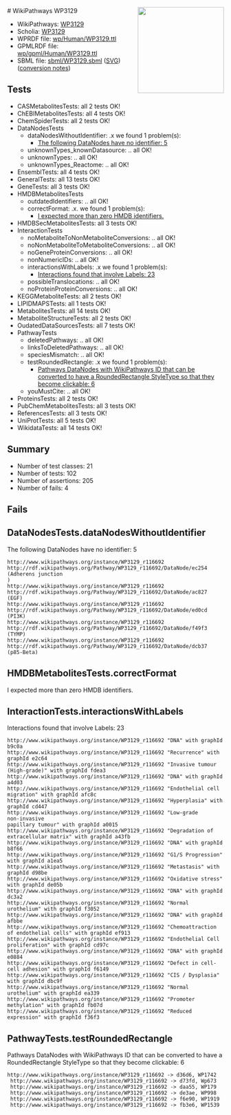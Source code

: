 <img style="float: right; width: 200px" src="../logo.png" />
# WikiPathways WP3129

* WikiPathways: [WP3129](https://identifiers.org/wikipathways:WP3129)
* Scholia: [WP3129](https://scholia.toolforge.org/wikipathways/WP3129)
* WPRDF file: [wp/Human/WP3129.ttl](../wp/Human/WP3129.ttl)
* GPMLRDF file: [wp/gpml/Human/WP3129.ttl](../wp/gpml/Human/WP3129.ttl)
* SBML file: [sbml/WP3129.sbml](../sbml/WP3129.sbml) ([SVG](../sbml/WP3129.svg)) ([conversion notes](../sbml/WP3129.txt))

## Tests
* CASMetabolitesTests: all 2 tests OK!
* ChEBIMetabolitesTests: all 4 tests OK!
* ChemSpiderTests: all 2 tests OK!
* DataNodesTests
    * dataNodesWithoutIdentifier: .x we found 1 problem(s):
        * [The following DataNodes have no identifier: 5](#d2d32fa4)
    * unknownTypes_knownDatasource: .. all OK!
    * unknownTypes: .. all OK!
    * unknownTypes_Reactome: .. all OK!
* EnsemblTests: all 4 tests OK!
* GeneralTests: all 13 tests OK!
* GeneTests: all 3 tests OK!
* HMDBMetabolitesTests
    * outdatedIdentifiers: .. all OK!
    * correctFormat: .x. we found 1 problem(s):
        * [I expected more than zero HMDB identifiers.](#ad154c1e)
* HMDBSecMetabolitesTests: all 3 tests OK!
* InteractionTests
    * noMetaboliteToNonMetaboliteConversions: .. all OK!
    * noNonMetaboliteToMetaboliteConversions: .. all OK!
    * noGeneProteinConversions: .. all OK!
    * nonNumericIDs: .. all OK!
    * interactionsWithLabels: .x we found 1 problem(s):
        * [Interactions found that involve Labels: 23](#fe97a8da)
    * possibleTranslocations: .. all OK!
    * noProteinProteinConversions: .. all OK!
* KEGGMetaboliteTests: all 2 tests OK!
* LIPIDMAPSTests: all 1 tests OK!
* MetabolitesTests: all 14 tests OK!
* MetaboliteStructureTests: all 2 tests OK!
* OudatedDataSourcesTests: all 7 tests OK!
* PathwayTests
    * deletedPathways: .. all OK!
    * linksToDeletedPathways: .. all OK!
    * speciesMismatch: .. all OK!
    * testRoundedRectangle: .x we found 1 problem(s):
        * [Pathways DataNodes with WikiPathways ID that can be converted to have a RoundedRectangle StyleType so that they become clickable: 6](#9fbad3d0)
    * youMustCite: .. all OK!
* ProteinsTests: all 2 tests OK!
* PubChemMetabolitesTests: all 3 tests OK!
* ReferencesTests: all 3 tests OK!
* UniProtTests: all 5 tests OK!
* WikidataTests: all 14 tests OK!


## Summary

* Number of test classes: 21
* Number of tests: 102
* Number of assertions: 205
* Number of fails: 4

## Fails

<a name="d2d32fa4" />

## DataNodesTests.dataNodesWithoutIdentifier

The following DataNodes have no identifier: 5
```
http://www.wikipathways.org/instance/WP3129_r116692 http://rdf.wikipathways.org/Pathway/WP3129_r116692/DataNode/ec254 (Adherens junction
)
http://www.wikipathways.org/instance/WP3129_r116692 http://rdf.wikipathways.org/Pathway/WP3129_r116692/DataNode/ac827 (EGF)
http://www.wikipathways.org/instance/WP3129_r116692 http://rdf.wikipathways.org/Pathway/WP3129_r116692/DataNode/ed0cd (PI3K)
http://www.wikipathways.org/instance/WP3129_r116692 http://rdf.wikipathways.org/Pathway/WP3129_r116692/DataNode/f49f3 (TYMP)
http://www.wikipathways.org/instance/WP3129_r116692 http://rdf.wikipathways.org/Pathway/WP3129_r116692/DataNode/dcb37 (p85-Beta)
```

<a name="ad154c1e" />

## HMDBMetabolitesTests.correctFormat

I expected more than zero HMDB identifiers.
<a name="fe97a8da" />

## InteractionTests.interactionsWithLabels

Interactions found that involve Labels: 23
```
http://www.wikipathways.org/instance/WP3129_r116692 "DNA" with graphId b9c0a
http://www.wikipathways.org/instance/WP3129_r116692 "Recurrence" with graphId e2c64
http://www.wikipathways.org/instance/WP3129_r116692 "Invasive tumour
(High-grade)" with graphId fdea3
http://www.wikipathways.org/instance/WP3129_r116692 "DNA" with graphId a4d03
http://www.wikipathways.org/instance/WP3129_r116692 "Endothelial cell migration" with graphId afc8c
http://www.wikipathways.org/instance/WP3129_r116692 "Hyperplasia" with graphId cd447
http://www.wikipathways.org/instance/WP3129_r116692 "Low-grade
non-invasive
papillary tumour" with graphId a0015
http://www.wikipathways.org/instance/WP3129_r116692 "Degradation of extracellular matrix" with graphId a43fb
http://www.wikipathways.org/instance/WP3129_r116692 "DNA" with graphId b8f66
http://www.wikipathways.org/instance/WP3129_r116692 "G1/S Progression" with graphId a1ea5
http://www.wikipathways.org/instance/WP3129_r116692 "Metastasis" with graphId d98be
http://www.wikipathways.org/instance/WP3129_r116692 "Oxidative stress" with graphId de05b
http://www.wikipathways.org/instance/WP3129_r116692 "DNA" with graphId dc3a2
http://www.wikipathways.org/instance/WP3129_r116692 "Normal urothelium" with graphId f3052
http://www.wikipathways.org/instance/WP3129_r116692 "DNA" with graphId afbbe
http://www.wikipathways.org/instance/WP3129_r116692 "Chemoattraction of endothelial cells" with graphId ef913
http://www.wikipathways.org/instance/WP3129_r116692 "Endothelial Cell proliferation" with graphId cd97c
http://www.wikipathways.org/instance/WP3129_r116692 "DNA" with graphId e0884
http://www.wikipathways.org/instance/WP3129_r116692 "Defect in cell-cell adhesion" with graphId f6149
http://www.wikipathways.org/instance/WP3129_r116692 "CIS / Dysplasia" with graphId dbc9f
http://www.wikipathways.org/instance/WP3129_r116692 "Normal urothelium" with graphId ea339
http://www.wikipathways.org/instance/WP3129_r116692 "Promoter methylation" with graphId fb07d
http://www.wikipathways.org/instance/WP3129_r116692 "Reduced expression" with graphId f36f3
```

<a name="9fbad3d0" />

## PathwayTests.testRoundedRectangle

Pathways DataNodes with WikiPathways ID that can be converted to have a RoundedRectangle StyleType so that they become clickable: 6
```
http://www.wikipathways.org/instance/WP3129_r116692 -> d36d6, WP1742
 http://www.wikipathways.org/instance/WP3129_r116692 -> d73fd, Wp673
 http://www.wikipathways.org/instance/WP3129_r116692 -> daa55, WP179
 http://www.wikipathways.org/instance/WP3129_r116692 -> de3ae, WP998
 http://www.wikipathways.org/instance/WP3129_r116692 -> f6e90, WP1919
 http://www.wikipathways.org/instance/WP3129_r116692 -> fb3e6, WP1539
 ```

